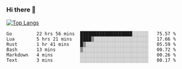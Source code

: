 ### Hi there 👋

<!--
**3Xpl0it3r/3Xpl0it3r** is a ✨ _special_ ✨ repository because its `README.md` (this file) appears on your GitHub profile.

Here are some ideas to get you started:

- 🔭 I’m currently working on ...
- 🌱 I’m currently learning ...
- 👯 I’m looking to collaborate on ...
- 🤔 I’m looking for help with ...
- 💬 Ask me about ...
- 📫 How to reach me: ...
- 😄 Pronouns: ...
- ⚡ Fun fact: ...
-->


[![Top Langs](https://github-readme-stats.vercel.app/api/top-langs/?username=3Xpl0it3r&layout=compact)](https://github.com/3Xpl0it3r/3Xpl0it3r)

<!--START_SECTION:waka-->

```text
Go         22 hrs 56 mins  ███████████████████░░░░░░   75.57 %
Lua        5 hrs 21 mins   ████▒░░░░░░░░░░░░░░░░░░░░   17.66 %
Rust       1 hr 41 mins    █▒░░░░░░░░░░░░░░░░░░░░░░░   05.59 %
Bash       13 mins         ▒░░░░░░░░░░░░░░░░░░░░░░░░   00.72 %
Markdown   4 mins          ░░░░░░░░░░░░░░░░░░░░░░░░░   00.26 %
Text       3 mins          ░░░░░░░░░░░░░░░░░░░░░░░░░   00.17 %
```

<!--END_SECTION:waka-->
